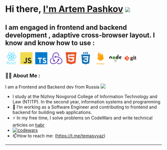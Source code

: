 
<h1>
    Hi there, <a href="https://temaweb10.github.io/temapashkov">I'm Artem Pashkov</a> 
    <img src="https://media.giphy.com/media/hvRJCLFzcasrR4ia7z/giphy.gif" width="30px"/>
  </h1>
  
<h2>I am engaged in frontend and backend development , adaptive cross-browser layout. I know and know how to use :</h2>

<div>
  <img src="https://github.com/devicons/devicon/blob/master/icons/react/react-original-wordmark.svg" title="React" alt="React" width="40" height="40"/>&nbsp;
     <img src="https://github.com/devicons/devicon/blob/master/icons/javascript/javascript-original.svg" title="JavaScript" alt="JavaScript" width="40" height="40"/>&nbsp;
      <img src="https://github.com/devicons/devicon/blob/master/icons/typescript/typescript-original.svg" title="JavaScript" alt="JavaScript" width="40" height="40"/>&nbsp;
      <img src="https://github.com/devicons/devicon/blob/master/icons/redux/redux-original.svg" title="Redux" alt="Redux " width="40" height="40"/>&nbsp;
      <img src="https://github.com/devicons/devicon/blob/master/icons/html5/html5-original.svg" title="HTML5" alt="HTML" width="40" height="40"/>&nbsp;
  <img src="https://github.com/devicons/devicon/blob/master/icons/css3/css3-plain-wordmark.svg"  title="CSS3" alt="CSS" width="40" height="40"/>&nbsp;
  <img src="https://github.com/devicons/devicon/blob/master/icons/firebase/firebase-plain-wordmark.svg" title="Firebase" alt="Firebase" width="40" height="40"/>&nbsp;
  <img src="https://github.com/devicons/devicon/blob/master/icons/nodejs/nodejs-original-wordmark.svg" title="NodeJS" alt="NodeJS" width="40" height="40"/>&nbsp;
  <img src="https://github.com/devicons/devicon/blob/master/icons/git/git-original-wordmark.svg" title="Git" **alt="Git" width="40" height="40"/>
</div>


### 👩‍💻 About Me :
I am a Frontend and Backend dev  from Russia <img src="https://media.giphy.com/media/WUlplcMpOCEmTGBtBW/giphy.gif" width="30">
- I study at the Nizhny Novgorod College of Information Technology and Law (NTITP). In the second year, information systems and programming
- :telescope: I’m working as a Software Engineer and contributing to frontend and backend for building web applications.
- :zap: In my free time, I solve problems on CodeWars and write technical articles on <a href="https://habr.com/ru/users/temaweb10/publications/articles/">habr</a> 
- [![codewars](https://www.codewars.com/users/temaweb10/badges/large)](https://www.codewars.com/users/temaweb10)
- :mailbox:How to reach me: (https://t.me/temasvyaz)
---






